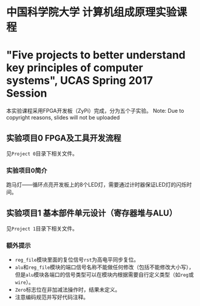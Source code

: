 # 中国科学院大学 计算机组成原理实验课程
# "Five projects to better understand key principles of computer systems", UCAS Spring 2017 Session
本实验课程采用FPGA开发板（ZyPi）完成，分为五个子实验。
Note: Due to copyright reasons, slides will not be uploaded

## 实验项目0 FPGA及工具开发流程
见`Project 0`目录下相关文件。
### 实验项目0简介
跑马灯——循环点亮开发板上的8个LED灯，需要通过计时器保证LED灯的闪烁时间。
## 实验项目1 基本部件单元设计（寄存器堆与ALU）
见`Project 1`目录下相关文件。
### 额外提示
 - `reg_file`模块里面的复位信号`rst`为高电平同步复位。
 - `alu`和`reg_file`模块的端口信号名称不能做任何修改（包括不能修改大小写），但是`alu`模块各端口的信号类型可以在模块内根据需要自行定义类型（如`reg`或`wire`）。
 - `Zero`标志位在非加减法操作时，结果未定义。
 - 注意编码规范并写好代码注释。
